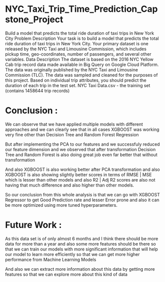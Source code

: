 # NYC_Taxi_Trip_Time_Prediction_Capstone_Project
Build a model that predicts the total ride duration of taxi trips in New York City
Problem Description
Your task is to build a model that predicts the total ride duration of taxi trips in New York City. Your primary dataset is one released by the NYC Taxi and Limousine Commission, which includes pickup time, geo-coordinates, number of passengers, and several other variables.
Data Description
The dataset is based on the 2016 NYC Yellow Cab trip record data made available in Big Query on Google Cloud Platform. The data was originally published by the NYC Taxi and Limousine Commission (TLC). The data was sampled and cleaned for the purposes of this project. Based on individual trip attributes, you should predict the duration of each trip in the test set.
NYC Taxi Data.csv - the training set (contains 1458644 trip records)

# Conclusion :

We can observe that we have applied multiple models with different approaches and we can clearly see that in all cases XGBOOST was working very fine other than Decision Tree and Random Forest Regression

But after implementing the PCA to our features and we successfuly reduced our feature dimension and we observed that after transformation Decision Tree and Random Forest is also doing great job even far better that without transformation

And also XGBOOST is also working better after PCA transformation and also XGBOOST is also showing slightly better scores in terms of RMSE | MSE which is lesser than other models and also R2 | Adj R2 scores are also not having that much difference and also higher than other models.

So our conclusion from this whole analysis is that we can go with XGBOOST Regressor to get Good Prediction rate and lesser Error prone and also it can be more optimized using more tuned hyperparameters.

# Future Work :

As this data set is of only almost 6 months and I think there should be more data for more than a year and also some more features should be there so that we can train our models with more significant information that will help our model to learn more efficiently so that we can get more higher performance from Machine Learning Models

And also we can extract more information about this data by getting more features so that we can explore more about this kind of data
